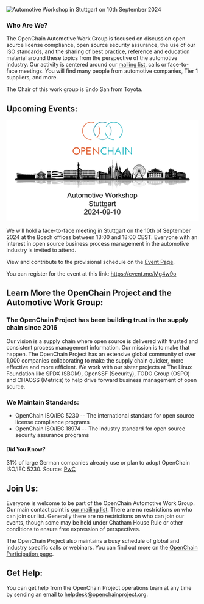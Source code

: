 ![Automotive Workshop in Stuttgart on 10th September 2024](/images/automotive-work-group-logo.png)

### Who Are We?

The OpenChain Automotive Work Group is focused on discussion open source license compliance, open source security assurance, the use of our ISO standards, and the sharing of best practice, reference and education material around these topics from the perspective of the automotive industry. Our activity is centered around our [mailing list](https://groups.io/g/openchain-automotive-work-group), calls or face-to-face meetings. You will find many people from automotive companies, Tier 1 suppliers, and more.

The Chair of this work group is Endo San from Toyota.

## Upcoming Events:

![Automotive Workshop in Stuttgart on 10th September 2024](/images/automotive-workshop.png)

We will hold a face-to-face meeting in Stuttgart on the 10th of September 2024 at the Bosch offices between 13:00 and 18:00 CEST. Everyone with an interest in open source business process management in the automotive industry is invited to attend. 

View and contribute to the provisional schedule on the [Event Page](https://openchain-project.github.io/Automotive-WG/2024-09-10-workshop-agenda.html).

You can register for the event at this link: [https://cvent.me/Mg4w9o ](https://cvent.me/Mg4w9o)

## Learn More the OpenChain Project and the Automotive Work Group:

### The OpenChain Project has been building trust in the supply chain since 2016

Our vision is a supply chain where open source is delivered with trusted and consistent process management information. Our mission is to make that happen. The OpenChain Project has an extensive global community of over 1,000 companies collaborating to make the supply chain quicker, more effective and more efficient. We work with our sister projects at The Linux Foundation like SPDX (SBOM), OpenSSF (Security), TODO Group (OSPO) and CHAOSS (Metrics) to help drive forward business management of open source.

### We Maintain Standards:

 - OpenChain ISO/IEC 5230
 -- The international standard for open source license compliance programs
 - OpenChain ISO/IEC 18974
 -- The industry standard for open source security assurance programs

#### Did You Know?  

31% of large German companies already use or plan to adopt OpenChain ISO/IEC 5230. Source: [PwC](https://www.pwc.de/en/digitale-transformation/open-source-software-management-and-compliance/open-source-software-current-trends-and-developments.html)

## Join Us:

Everyone is welcome to be part of the OpenChain Automotive Work Group. Our main contact point is [our mailing list](https://groups.io/g/openchain-automotive-work-group). There are no restrictions on who can join our list. Generally there are no restrictions on who can join our events, though some may be held under Chatham House Rule or other conditions to ensure free expression of perspectives. 

The OpenChain Project also maintains a busy schedule of global and industry specific calls or webinars. You can find out more on the [OpenChain Participation page](https://openchainproject.org/participate).

## Get Help:

You can get help from the OpenChain Project operations team at any time by sending an email to [helpdesk@openchainproject.org](mailto:helpdesk@openchainproject.org).
